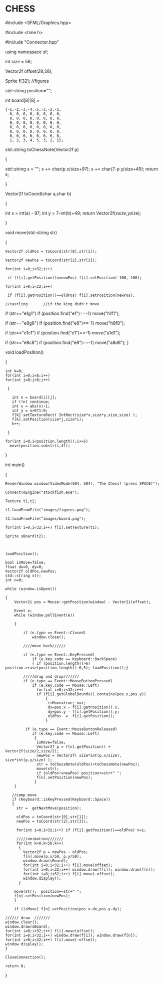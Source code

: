 # CHESS
#include <SFML/Graphics.hpp>


#include <time.h>


#include "Connector.hpp"


using namespace sf;

int size = 56;

Vector2f offset(28,28);

Sprite f[32]; //figures

std::string position="";

int board[8][8] =

    {-1,-2,-3,-4,-5,-3,-2,-1,
     -6,-6,-6,-6,-6,-6,-6,-6,
      0, 0, 0, 0, 0, 0, 0, 0,
      0, 0, 0, 0, 0, 0, 0, 0,
      0, 0, 0, 0, 0, 0, 0, 0,
      0, 0, 0, 0, 0, 0, 0, 0,
      6, 6, 6, 6, 6, 6, 6, 6,
      1, 2, 3, 4, 5, 3, 2, 1};

std::string toChessNote(Vector2f p)

{

  std::string s = "";
  s += char(p.x/size+97);
  s += char(7-p.y/size+49);
  return s;
  
}

Vector2f toCoord(char a,char b)

{

   int x = int(a) - 97;
   int y = 7-int(b)+49;
   return Vector2f(x*size,y*size);
   
}

void move(std::string str)

{

    Vector2f oldPos = toCoord(str[0],str[1]);
    
    Vector2f newPos = toCoord(str[2],str[3]);

    for(int i=0;i<32;i++)
    
     if (f[i].getPosition()==newPos) f[i].setPosition(-100,-100);
        
    for(int i=0;i<32;i++)
    
     if (f[i].getPosition()==oldPos) f[i].setPosition(newPos);

    //castling       //if the king didn't move
  
  if (str=="e1g1") if (position.find("e1")==-1) move("h1f1"); 
  
  if (str=="e8g8") if (position.find("e8")==-1) move("h8f8");
  
  if (str=="e1c1") if (position.find("e1")==-1) move("a1d1");
  
  if (str=="e8c8") if (position.find("e8")==-1) move("a8d8");
}


void loadPosition()

{

    int k=0;
    for(int i=0;i<8;i++)
    for(int j=0;j<8;j++)
    
     {
     
       int n = board[i][j];
       if (!n) continue;
       int x = abs(n)-1;
       int y = n>0?1:0;
       f[k].setTextureRect( IntRect(size*x,size*y,size,size) );
       f[k].setPosition(size*j,size*i);
       k++;
       
     }

    for(int i=0;i<position.length();i+=5)
      move(position.substr(i,4));
}


int main()

{

    RenderWindow window(VideoMode(504, 504), "The Chess! (press SPACE)");

    ConnectToEngine("stockfish.exe");    

    Texture t1,t2;
    
    t1.loadFromFile("images/figures.png");
    
    t2.loadFromFile("images/board.png");

    for(int i=0;i<32;i++) f[i].setTexture(t1);
    
    Sprite sBoard(t2);
    
    

    loadPosition();

    bool isMove=false;
    float dx=0, dy=0;
    Vector2f oldPos,newPos;
    std::string str;
    int n=0; 

    while (window.isOpen())
    
    {
        Vector2i pos = Mouse::getPosition(window) - Vector2i(offset);

        Event e;
        while (window.pollEvent(e))
        
        {
        
            if (e.type == Event::Closed)
                window.close();

            ////move back//////
            
            if (e.type == Event::KeyPressed)
                if (e.key.code == Keyboard::BackSpace)
                { if (position.length()>6) position.erase(position.length()-6,5); loadPosition();}

            /////drag and drop///////
            if (e.type == Event::MouseButtonPressed)
                if (e.key.code == Mouse::Left)
                  for(int i=0;i<32;i++)
                  if (f[i].getGlobalBounds().contains(pos.x,pos.y))
                      {
                       isMove=true; n=i;
                       dx=pos.x - f[i].getPosition().x;
                       dy=pos.y - f[i].getPosition().y;
                       oldPos  =  f[i].getPosition();
                      }

             if (e.type == Event::MouseButtonReleased)
                if (e.key.code == Mouse::Left)
                 {
                  isMove=false;
                  Vector2f p = f[n].getPosition() + Vector2f(size/2,size/2);
                  newPos = Vector2f( size*int(p.x/size), size*int(p.y/size) );
                  str = toChessNote(oldPos)+toChessNote(newPos);
                  move(str); 
                  if (oldPos!=newPos) position+=str+" ";
                  f[n].setPosition(newPos);                   
                 }                       
        }

       //comp move
       if (Keyboard::isKeyPressed(Keyboard::Space))
       {
         str =  getNextMove(position);
                   
         oldPos = toCoord(str[0],str[1]);
         newPos = toCoord(str[2],str[3]);
         
         for(int i=0;i<32;i++) if (f[i].getPosition()==oldPos) n=i;
         
         /////animation///////
         for(int k=0;k<50;k++)
          {
            Vector2f p = newPos - oldPos;
            f[n].move(p.x/50, p.y/50); 
            window.draw(sBoard);
            for(int i=0;i<32;i++) f[i].move(offset);
            for(int i=0;i<32;i++) window.draw(f[i]); window.draw(f[n]);
            for(int i=0;i<32;i++) f[i].move(-offset);
            window.display();
          }

        move(str);  position+=str+" ";
        f[n].setPosition(newPos); 
        }

        if (isMove) f[n].setPosition(pos.x-dx,pos.y-dy);

    ////// draw  ///////
    window.clear();
    window.draw(sBoard);
    for(int i=0;i<32;i++) f[i].move(offset);
    for(int i=0;i<32;i++) window.draw(f[i]); window.draw(f[n]);
    for(int i=0;i<32;i++) f[i].move(-offset);
    window.display();
    }

    CloseConnection();

    return 0;
}
